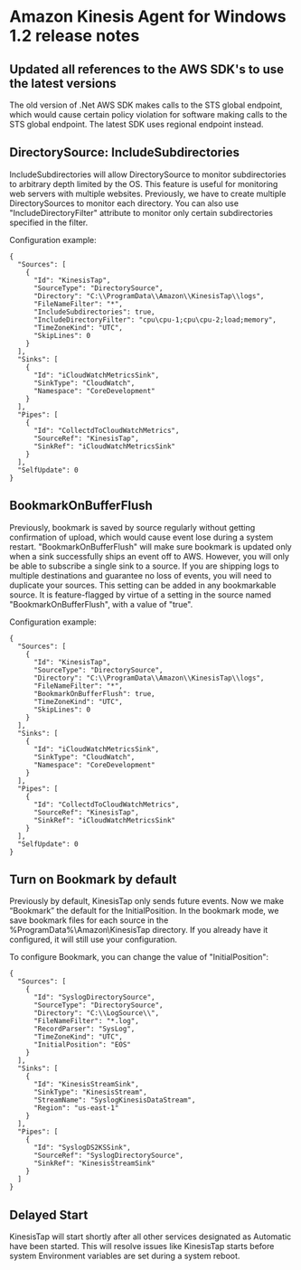 # Amazon Kinesis Agent for Windows 1.2 release notes

## Updated all references to the AWS SDK's to use the latest versions

The old version of .Net AWS SDK makes calls to the STS global endpoint, which would cause certain policy violation for software making calls to the STS global endpoint. The latest SDK uses regional endpoint instead.



## DirectorySource: IncludeSubdirectories

IncludeSubdirectories will allow DirectorySource to monitor subdirectories to arbitrary depth limited by the OS. This feature is useful for monitoring web servers with multiple websites. Previously, we have to create multiple DirectorySources to monitor each directory. You can also use "IncludeDirectoryFilter" attribute to monitor only certain subdirectories specified in the filter.

Configuration example:

```
{
  "Sources": [
    {
      "Id": "KinesisTap",
      "SourceType": "DirectorySource",
      "Directory": "C:\\ProgramData\\Amazon\\KinesisTap\\logs",
      "FileNameFilter": "*",
      "IncludeSubdirectories": true,
      "IncludeDirectoryFilter": "cpu\cpu-1;cpu\cpu-2;load;memory",
      "TimeZoneKind": "UTC",
      "SkipLines": 0
    }
  ],
  "Sinks": [
    {
      "Id": "iCloudWatchMetricsSink",
      "SinkType": "CloudWatch",
      "Namespace": "CoreDevelopment"
    }
  ],
  "Pipes": [
    {
      "Id": "CollectdToCloudWatchMetrics",
      "SourceRef": "KinesisTap",
      "SinkRef": "iCloudWatchMetricsSink"
    }
  ],
  "SelfUpdate": 0
}
```


## BookmarkOnBufferFlush

Previously, bookmark is saved by source regularly without getting confirmation of upload, which would cause event lose during a system restart. "BookmarkOnBufferFlush" will make sure bookmark is updated only when a sink successfully ships an event off to AWS. However, you will only be able to subscribe a single sink to a source. If you are shipping logs to multiple destinations and guarantee no loss of events, you will need to duplicate your sources. This setting can be added in any bookmarkable source. It is feature-flagged by virtue of a setting in the source named "BookmarkOnBufferFlush", with a value of "true".

Configuration example:

```
{
  "Sources": [
    {
      "Id": "KinesisTap",
      "SourceType": "DirectorySource",
      "Directory": "C:\\ProgramData\\Amazon\\KinesisTap\\logs",
      "FileNameFilter": "*",
      "BookmarkOnBufferFlush": true,
      "TimeZoneKind": "UTC",
      "SkipLines": 0
    }
  ],
  "Sinks": [
    {
      "Id": "iCloudWatchMetricsSink",
      "SinkType": "CloudWatch",
      "Namespace": "CoreDevelopment"
    }
  ],
  "Pipes": [
    {
      "Id": "CollectdToCloudWatchMetrics",
      "SourceRef": "KinesisTap",
      "SinkRef": "iCloudWatchMetricsSink"
    }
  ],
  "SelfUpdate": 0
}
```


## Turn on Bookmark by default

Previously by default, KinesisTap only sends future events. Now we make “Bookmark” the default for the InitialPosition. In the bookmark mode, we save bookmark files for each source in the %ProgramData%\Amazon\KinesisTap directory. If you already have it configured, it will still use your configuration. 

To configure Bookmark, you can change the value of "InitialPosition":

```
{
  "Sources": [
    {
      "Id": "SyslogDirectorySource",
      "SourceType": "DirectorySource",
      "Directory": "C:\\LogSource\\",
      "FileNameFilter": "*.log",
      "RecordParser": "SysLog",
      "TimeZoneKind": "UTC",
      "InitialPosition": "EOS"
    }
  ],
  "Sinks": [
    {
      "Id": "KinesisStreamSink",
      "SinkType": "KinesisStream",
      "StreamName": "SyslogKinesisDataStream",
      "Region": "us-east-1"
    }
  ],
  "Pipes": [
    {
      "Id": "SyslogDS2KSSink",
      "SourceRef": "SyslogDirectorySource",
      "SinkRef": "KinesisStreamSink"
    }
  ]
}
```

## Delayed Start

KinesisTap will start shortly after all other services designated as Automatic have been started. This will resolve issues like KinesisTap starts before system Environment variables are set during a system reboot.


[firehose-pricing]: https://aws.amazon.com/kinesis/data-firehose/pricing/
[msdn-encoding]: https://docs.microsoft.com/en-us/dotnet/api/system.text.encoding?view=netframework-4.8&viewFallbackFrom=netframework-4.7.2.
[msdn-regex-options]: https://docs.microsoft.com/en-us/dotnet/api/system.text.regularexpressions.regexoptions?view=netframework-4.7.2
[ssm-on-prem]: https://docs.aws.amazon.com/systems-manager/latest/userguide/systems-manager-managedinstances.html